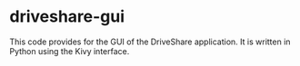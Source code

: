 driveshare-gui
==============

This code provides for the GUI of the DriveShare application. It is written in Python using the Kivy interface.

